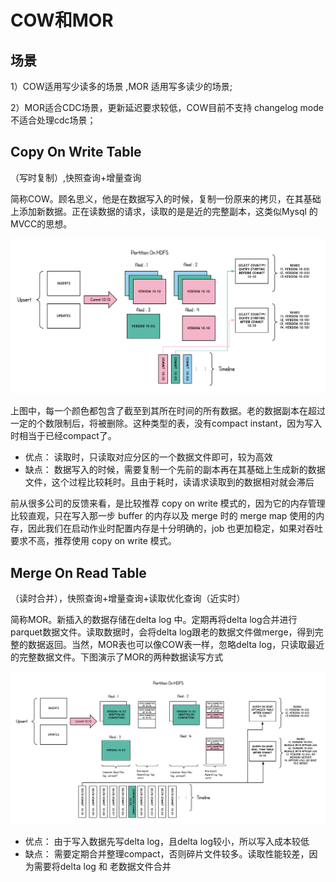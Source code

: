 # COW和MOR

## 场景

1）COW适用写少读多的场景 ,MOR 适用写多读少的场景;

2）MOR适合CDC场景，更新延迟要求较低，COW目前不支持 changelog mode 不适合处理cdc场景；

## Copy On Write Table

（写时复制）,快照查询+增量查询

简称COW。顾名思义，他是在数据写入的时候，复制一份原来的拷贝，在其基础上添加新数据。正在读数据的请求，读取的是是近的完整副本，这类似Mysql 的MVCC的思想。

![](Images/1.png)

上图中，每一个颜色都包含了截至到其所在时间的所有数据。老的数据副本在超过一定的个数限制后，将被删除。这种类型的表，没有compact instant，因为写入时相当于已经compact了。

- 优点： 读取时，只读取对应分区的一个数据文件即可，较为高效
- 缺点： 数据写入的时候，需要复制一个先前的副本再在其基础上生成新的数据文件，这个过程比较耗时。且由于耗时，读请求读取到的数据相对就会滞后


前从很多公司的反馈来看，是比较推荐 copy on write 模式的，因为它的内存管理比较直观，只在写入那一步 buffer 的内存以及 merge 时的 merge map 使用的内存，因此我们在启动作业时配置内存是十分明确的，job 也更加稳定，如果对吞吐要求不高，推荐使用 copy on write 模式。


## Merge On Read Table

（读时合并），快照查询+增量查询+读取优化查询（近实时）

简称MOR。新插入的数据存储在delta log 中。定期再将delta log合并进行parquet数据文件。读取数据时，会将delta log跟老的数据文件做merge，得到完整的数据返回。当然，MOR表也可以像COW表一样，忽略delta log，只读取最近的完整数据文件。下图演示了MOR的两种数据读写方式

![](Images/2.png)

- 优点： 由于写入数据先写delta log，且delta log较小，所以写入成本较低
- 缺点： 需要定期合并整理compact，否则碎片文件较多。读取性能较差，因为需要将delta log 和 老数据文件合并